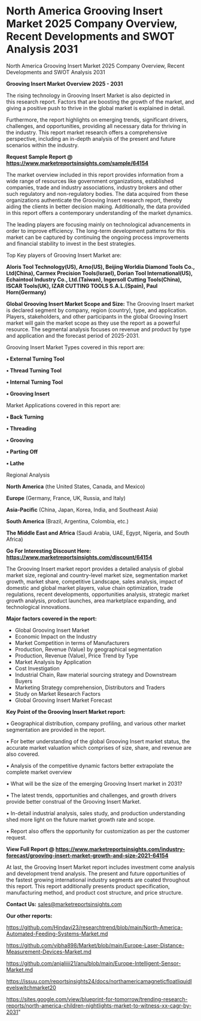 # North America Grooving Insert Market 2025 Company Overview, Recent Developments and SWOT Analysis 2031
North America Grooving Insert Market 2025 Company Overview, Recent Developments and SWOT Analysis 2031

<Strong> Grooving Insert Market Overview 2025 - 2031</strong>

The rising technology in Grooving Insert Market is also depicted in this research report. Factors that are boosting the growth of the market, and giving a positive push to thrive in the global market is explained in detail.

Furthermore, the report highlights on emerging trends, significant drivers, challenges, and opportunities, providing all necessary data for thriving in the industry. This report market research offers a comprehensive perspective, including an in-depth analysis of the present and future scenarios within the industry.

<strong>Request Sample Report @ <a href=https://www.marketreportsinsights.com/sample/64154>https://www.marketreportsinsights.com/sample/64154</a></strong>

The market overview included in this report provides information from a wide range of resources like government organizations, established companies, trade and industry associations, industry brokers and other such regulatory and non-regulatory bodies. The data acquired from these organizations authenticate the Grooving Insert research report, thereby aiding the clients in better decision making. Additionally, the data provided in this report offers a contemporary understanding of the market dynamics.

The leading players are focusing mainly on technological advancements in order to improve efficiency. The long-term development patterns for this market can be captured by continuing the ongoing process improvements and financial stability to invest in the best strategies.

Top Key players of Grooving Insert Market are:

<strong>Aloris Tool Technology(US), Arno(US), Beijing Worldia Diamond Tools Co., Ltd(China), Carmex Precision Tools(Israel), Dorian Tool International(US), Echaintool Industry Co., Ltd.(Taiwan), Ingersoll Cutting Tools(China), ISCAR Tools(UK), IZAR CUTTING TOOLS S.A.L.(Spain), Paul Horn(Germany)</strong>

<strong><b>Global Grooving Insert Market Scope and Size:</b></strong>
The Grooving Insert market is declared segment by company, region (country), type, and application. Players, stakeholders, and other participants in the global Grooving Insert market will gain the market scope as they use the report as a powerful resource. The segmental analysis focuses on revenue and product by type and application and the forecast period of 2025-2031.

Grooving Insert Market Types covered in this report are:

<strong>• External Turning Tool

• Thread Turning Tool

• Internal Turning Tool

• Grooving Insert</strong>

Market Applications covered in this report are:

<strong>• Back Turning

• Threading

• Grooving

• Parting Off

• Lathe</strong> 

Regional Analysis

<strong>North America</strong> (the United States, Canada, and Mexico)

<strong>Europe</strong> (Germany, France, UK, Russia, and Italy)

<strong>Asia-Pacific</strong> (China, Japan, Korea, India, and Southeast Asia)

<strong>South America</strong> (Brazil, Argentina, Colombia, etc.)

<strong>The Middle East and Africa</strong> (Saudi Arabia, UAE, Egypt, Nigeria, and South Africa)

<strong>Go For Interesting Discount Here: <a href=https://www.marketreportsinsights.com/discount/64154>https://www.marketreportsinsights.com/discount/64154</a></strong>

The Grooving Insert market report provides a detailed analysis of global market size, regional and country-level market size, segmentation market growth, market share, competitive Landscape, sales analysis, impact of domestic and global market players, value chain optimization, trade regulations, recent developments, opportunities analysis, strategic market growth analysis, product launches, area marketplace expanding, and technological innovations.

<strong><b>Major factors covered in the report:</b></strong>
<ul>
  <li>Global Grooving Insert Market </li>
  <li>Economic Impact on the Industry</li>
  <li>Market Competition in terms of Manufacturers</li>
  <li>Production, Revenue (Value) by geographical segmentation</li>
  <li>Production, Revenue (Value), Price Trend by Type</li>
  <li>Market Analysis by Application</li>
  <li>Cost Investigation</li>
  <li>Industrial Chain, Raw material sourcing strategy and Downstream Buyers</li>
  <li>Marketing Strategy comprehension, Distributors and Traders</li>
  <li>Study on Market Research Factors</li>
  <li>Global Grooving Insert Market Forecast</li>
</ul>

<strong><b>Key Point of the Grooving Insert Market report:</b></strong>

• Geographical distribution, company profiling, and various other market segmentation are provided in the report.

• For better understanding of the global Grooving Insert market status, the accurate market valuation which comprises of size, share, and revenue are also covered.

• Analysis of the competitive dynamic factors better extrapolate the complete market overview

• What will be the size of the emerging Grooving Insert market in 2031?

• The latest trends, opportunities and challenges, and growth drivers provide better construal of the Grooving Insert Market.

• In-detail industrial analysis, sales study, and production understanding shed more light on the future market growth rate and scope.

• Report also offers the opportunity for customization as per the customer request.

<strong><b>View Full Report @ <a href=https://www.marketreportsinsights.com/industry-forecast/grooving-insert-market-growth-and-size-2021-64154>https://www.marketreportsinsights.com/industry-forecast/grooving-insert-market-growth-and-size-2021-64154</a></b></strong>


At last, the Grooving Insert Market report includes investment come analysis and development trend analysis. The present and future opportunities of the fastest growing international industry segments are coated throughout this report. This report additionally presents product specification, manufacturing method, and product cost structure, and price structure.

<strong>Contact Us:</strong>
sales@marketreportsinsights.com

<strong>Our other reports:</strong>

<a href=https://github.com/Hindavi23/researchtrend/blob/main/North-America-Automated-Feeding-Systems-Market.md>https://github.com/Hindavi23/researchtrend/blob/main/North-America-Automated-Feeding-Systems-Market.md</a>

<a href=https://github.com/vibha898/Market/blob/main/Europe-Laser-Distance-Measurement-Devices-Market.md>https://github.com/vibha898/Market/blob/main/Europe-Laser-Distance-Measurement-Devices-Market.md</a>

<a href=https://github.com/anjaliiii21/anu/blob/main/Europe-Intelligent-Sensor-Market.md>https://github.com/anjaliiii21/anu/blob/main/Europe-Intelligent-Sensor-Market.md</a>

<a href=https://issuu.com/reportsinsights24/docs/northamericamagneticfloatliquidlevelswitchmarket20>https://issuu.com/reportsinsights24/docs/northamericamagneticfloatliquidlevelswitchmarket20</a>

<a href=https://sites.google.com/view/blueprint-for-tomorrow/trending-research-reports/north-america-children-nightlights-market-to-witness-xx-cagr-by-2031>https://sites.google.com/view/blueprint-for-tomorrow/trending-research-reports/north-america-children-nightlights-market-to-witness-xx-cagr-by-2031</a>"
